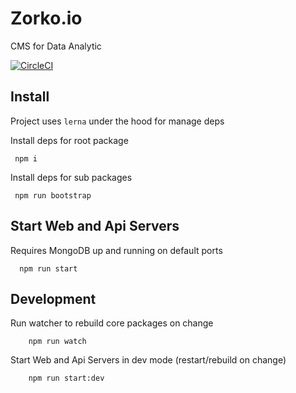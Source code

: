 # Zorko.io

CMS for Data Analytic 

[![CircleCI](https://circleci.com/gh/zorko-io/zorko-mono.svg?style=svg)](https://circleci.com/gh/zorko-io/zorko-mono)


## Install

Project uses `lerna` under the hood for manage deps

Install deps for root package

```
 npm i 
```

Install deps for sub packages   

```
 npm run bootstrap
```               

## Start Web and Api Servers

Requires MongoDB up and running on default ports

``` 
  npm run start
```            

## Development 

Run watcher to rebuild core packages on change

```
    npm run watch
```

Start Web and Api Servers in dev mode (restart/rebuild on change)

```
    npm run start:dev
```
